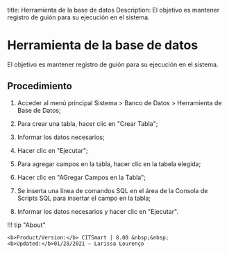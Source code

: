 title:  Herramienta de la base de datos 
Description: El objetivo es mantener registro de guión para su ejecución en el sistema. 
# Herramienta de la base de datos

El objetivo es mantener registro de guión para su ejecución en el sistema.

Procedimiento
-------------

1.  Acceder al menú principal Sistema \> Banco de Datos \> Herramienta de Base
    de Datos;

2.  Para crear una tabla, hacer clic en "Crear Tabla";

3.  Informar los datos necesarios;

4.  Hacer clic en "Ejecutar";

5.  Para agregar campos en la tabla, hacer clic en la tabela elegida;

6.  Hacer clic en "AGregar Campos en la Tabla";

7.  Se inserta una línea de comandos SQL en el área de la Consola de Scripts SQL
    para insertar el campo en la tabla;

8.  Informar los datos necesarios y hacer clic en "Ejecutar".

!!! tip "About"

    <b>Product/Version:</b> CITSmart | 8.00 &nbsp;&nbsp;
    <b>Updated:</b>01/28/2021 – Larissa Lourenço
